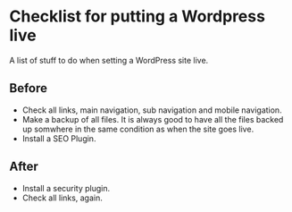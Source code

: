 # Checklist for putting a Wordpress live
A list of stuff to do when setting a WordPress site live.

## Before
+ Check all links, main navigation, sub navigation and mobile navigation.
+ Make a backup of all files. It is always good to have all the files backed up somwhere in the same condition as when the site goes live.
+ Install a SEO Plugin.

## After
+ Install a security plugin.
+ Check all links, again.